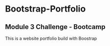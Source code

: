 # Bootstrap-Portfolio
## Module 3 Challenge - Bootcamp
This is a website portfolio build with Boostrap
